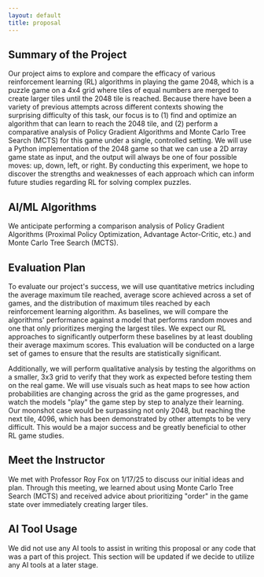 ```yaml
---
layout: default
title: proposal
---
```


## Summary of the Project
Our project aims to explore and compare the efficacy of various reinforcement learning (RL) algorithms in playing the game 2048, which is a puzzle game on a 4x4 grid where tiles of equal numbers are merged to create larger tiles until the 2048 tile is reached. Because there have been a variety of previous attempts across different contexts showing the surprising difficulty of this task, our focus is to (1) find and optimize an algorithm that can learn to reach the 2048 tile, and (2) perform a comparative analysis of Policy Gradient Algorithms and Monte Carlo Tree Search (MCTS) for this game under a single, controlled setting. We will use a Python implementation of the 2048 game so that we can use a 2D array game state as input, and the output will always be one of four possible moves: up, down, left, or right. By conducting this experiment, we hope to discover the strengths and weaknesses of each approach which can inform future studies regarding RL for solving complex puzzles.

## AI/ML Algorithms
We anticipate performing a comparison analysis of Policy Gradient Algorithms (Proximal Policy Optimization, Advantage Actor-Critic, etc.) and Monte Carlo Tree Search (MCTS).

## Evaluation Plan
To evaluate our project's success, we will use quantitative metrics including the average maximum tile reached, average score achieved across a set of games, and the distribution of maximum tiles reached by each reinforcement learning algorithm. As baselines, we will compare the algorithms' performance against a model that performs random moves and one that only prioritizes merging the largest tiles. We expect our RL approaches to significantly outperform these baselines by at least doubling their average maximum scores. This evaluation will be conducted on a large set of games to ensure that the results are statistically significant.

Additionally, we will perform qualitative analysis by testing the algorithms on a smaller, 3x3 grid to verify that they work as expected before testing them on the real game. We will use visuals such as heat maps to see how action probabilities are changing across the grid as the game progresses, and watch the models "play" the game step by step to analyze their learning. Our moonshot case would be surpassing not only 2048, but reaching the next tile, 4096, which has been demonstrated by other attempts to be very difficult. This would be a major success and be greatly beneficial to other RL game studies. 

## Meet the Instructor
We met with Professor Roy Fox on 1/17/25 to discuss our initial ideas and plan. Through this meeting, we learned about using Monte Carlo Tree Search (MCTS) and received advice about prioritizing "order" in the game state over immediately creating larger tiles.

## AI Tool Usage
We did not use any AI tools to assist in writing this proposal or any code that was a part of this project. This section will be updated if we decide to utilize any AI tools at a later stage.